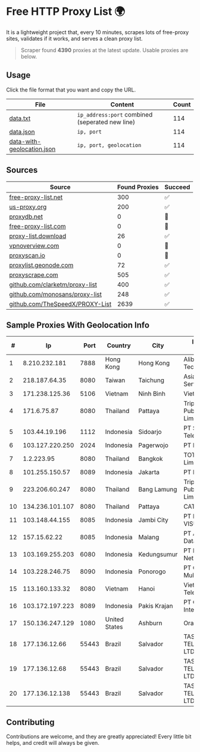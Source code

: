 
# Free HTTP Proxy List 🌍

It is a lightweight project that, every 10 minutes, scrapes lots of free-proxy sites, validates if it works, and serves a clean proxy list.


> Scraper found **4390** proxies at the latest update. Usable proxies are below.

## Usage

Click the file format that you want and copy the URL.


|File|Content|Count|
|----|-------|-----|
|[data.txt](https://raw.githubusercontent.com/themiralay/Proxy-List-World/master/data.txt)|`ip_address:port` combined (seperated new line)|114|
|[data.json](https://raw.githubusercontent.com/themiralay/Proxy-List-World/master/data.json)|`ip, port`|114|
|[data-with-geolocation.json](https://raw.githubusercontent.com/themiralay/Proxy-List-World/master/data-with-geolocation.json)|`ip, port, geolocation`|114|

## Sources

|Source|Found Proxies|Succeed|
|------|-------------|-------|
|[free-proxy-list.net](https://free-proxy-list.net)|300|✅|
|[us-proxy.org](https://www.us-proxy.org)|200|✅|
|[proxydb.net](http://proxydb.net)|0|🚫|
|[free-proxy-list.com](https://free-proxy-list.com/?page=&port=&type%5B%5D=http&type%5B%5D=https&up_time=0&search=Search)|0|🚫|
|[proxy-list.download](https://www.proxy-list.download/HTTP)|26|✅|
|[vpnoverview.com](https://vpnoverview.com/privacy/anonymous-browsing/free-proxy-servers)|0|🚫|
|[proxyscan.io](https://www.proxyscan.io)|0|🚫|
|[proxylist.geonode.com](https://proxylist.geonode.com/api/proxy-list?limit=300&page=1&sort_by=lastChecked&sort_type=desc&protocols=http,https)|72|✅|
|[proxyscrape.com](https://api.proxyscrape.com/v2/?request=displayproxies&protocol=http&timeout=10000&country=all&ssl=all&anonymity=all)|505|✅|
|[github.com/clarketm/proxy-list](https://raw.githubusercontent.com/clarketm/proxy-list/master/proxy-list-raw.txt)|400|✅|
|[github.com/monosans/proxy-list](https://raw.githubusercontent.com/monosans/proxy-list/main/proxies/http.txt)|248|✅|
|[github.com/TheSpeedX/PROXY-List](https://raw.githubusercontent.com/TheSpeedX/PROXY-List/master/http.txt)|2639|✅|


## Sample Proxies With Geolocation Info

|#|Ip|Port|Country|City|Internet Service Provider|
|-|--|----|-------|----|-------------------------|
|1|8.210.232.181|7888|Hong Kong|Hong Kong|Alibaba (US) Technology Co., Ltd.|
|2|218.187.64.35|8080|Taiwan|Taichung|Asia Pacific On-line Services Inc.|
|3|171.238.125.36|5106|Vietnam|Ninh Bình|Viettel Corporation|
|4|171.6.75.87|8080|Thailand|Pattaya|Triple T Broadband Public Company Limited|
|5|103.44.19.196|1112|Indonesia|Sidoarjo|PT Sarana Intimedia Telematika|
|6|103.127.220.250|2024|Indonesia|Pagerwojo|PT Multi Guna Sinergi|
|7|1.2.223.95|8080|Thailand|Bangkok|TOT Public Company Limited|
|8|101.255.150.57|8089|Indonesia|Jakarta|PT Remala Abadi|
|9|223.206.60.247|8080|Thailand|Bang Lamung|Triple T Broadband Public Company Limited|
|10|134.236.101.107|8080|Thailand|Pattaya|CAT-BB|
|11|103.148.44.155|8085|Indonesia|Jambi City|PT BUANA VISUALNET SENTRA|
|12|157.15.62.22|8085|Indonesia|Malang|PT Anugerah Media Data Nusantara|
|13|103.169.255.203|6080|Indonesia|Kedungsumur|PT Master Star Network|
|14|103.228.246.75|8090|Indonesia|Ponorogo|PT Giga Patra Multimedia|
|15|113.160.133.32|8080|Vietnam|Hanoi|VietNam Post and Telecom Corporation|
|16|103.172.197.223|8089|Indonesia|Pakis Krajan|PT Cahaya Solusindo Internusa|
|17|150.136.247.129|1080|United States|Ashburn|Oracle Corporation|
|18|177.136.12.66|55443|Brazil|Salvador|TASCOM TELECOMUNICAÇÕES LTDA|
|19|177.136.12.68|55443|Brazil|Salvador|TASCOM TELECOMUNICAÇÕES LTDA|
|20|177.136.12.138|55443|Brazil|Salvador|TASCOM TELECOMUNICAÇÕES LTDA|



## Contributing

Contributions are welcome, and they are greatly appreciated! Every
little bit helps, and credit will always be given.

